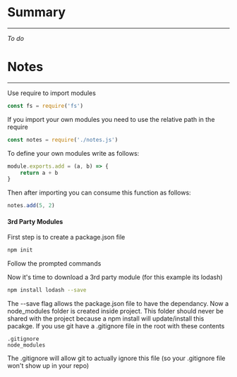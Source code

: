 # Summary

---

_To do_

# Notes

---

Use require to import modules

```js
const fs = require('fs')
```

If you import your own modules you need to use the relative path in the require

```js
const notes = require('./notes.js')
```

To define your own modules write as follows:

```js
module.exports.add = (a, b) => {
    return a + b
}
```

Then after importing you can consume this function as follows:

```js
notes.add(5, 2)
```

#### 3rd Party Modules

First step is to create a package.json file

```sh
npm init
```

Follow the prompted commands

Now it's time to download a 3rd party module (for this example its lodash)

```sh
npm install lodash --save
```

The --save flag allows the package.json file to have the dependancy. Now a node_modules folder is created inside project. This folder should never be shared with the project because a npm install will update/install this pacakge. If you use git have a .gitignore file in the root with these contents

```
.gitignore
node_modules
```

The .gitignore will allow git to actually ignore this file (so your .gitignore file won't show up in your repo)
